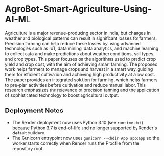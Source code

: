 # AgroBot-Smart-Agriculture-Using-AI-ML
Agriculture is a major revenue-producing sector in India, but changes in weather and biological patterns can result in significant losses for farmers. 
Precision farming can help reduce these losses by using advanced technologies such as IoT, data mining, data analytics, and machine learning to collect data and
make predictions about weather conditions, soil types, and crop types. This paper focuses on the algorithms used to predict crop yield and crop cost, with the 
aim of achieving smart farming. The proposed work helps farmers to manage crops and harvest in a smart way, guiding them for efficient cultivation and achieving
high productivity at a low cost. The paper provides an integrated solution for farming, which helps farmers to pre-plan activities before cultivation and reduce
manual labor. This research emphasizes the relevance of precision farming and the application of sophisticated technology to boost agricultural output.

## Deployment Notes

- The Render deployment now uses Python 3.10 (see `runtime.txt`) because Python 3.7 is end-of-life and no longer supported by Render's default builders.
- The Gunicorn entrypoint now uses `gunicorn --chdir App app:app` so the worker starts correctly when Render runs the Procfile from the repository root.
